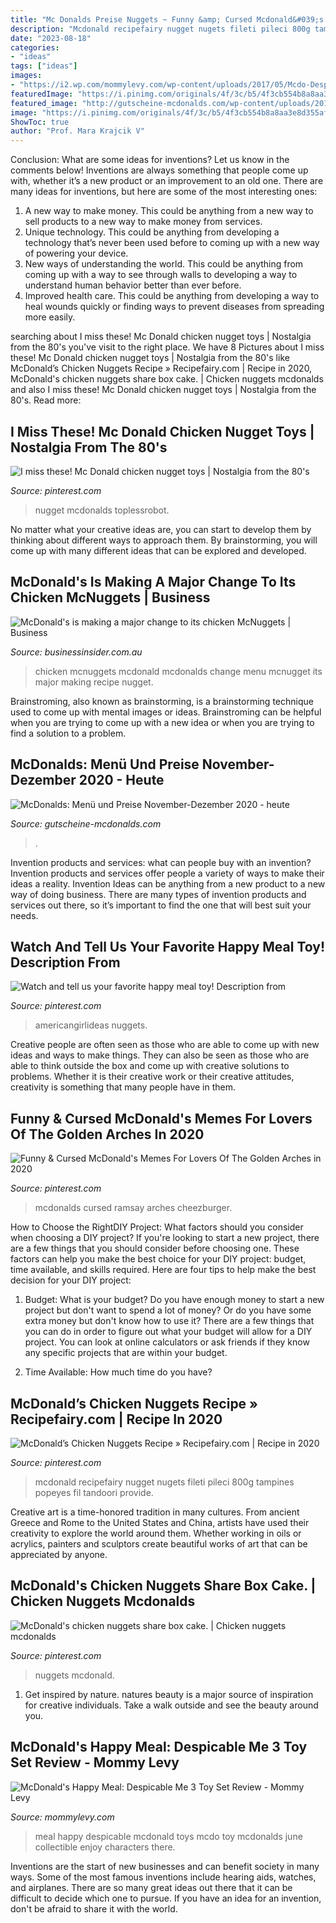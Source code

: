 ```yaml
---
title: "Mc Donalds Preise Nuggets ~ Funny &amp; Cursed Mcdonald&#039;s Memes For Lovers Of The Golden Arches In 2020"
description: "Mcdonald recipefairy nugget nugets fileti pileci 800g tampines popeyes fil tandoori provide"
date: "2023-08-18"
categories:
- "ideas"
tags: ["ideas"]
images:
- "https://i2.wp.com/mommylevy.com/wp-content/uploads/2017/05/Mcdo-DespicableMe3.jpg?resize=1000%2C563"
featuredImage: "https://i.pinimg.com/originals/4f/3c/b5/4f3cb554b8a8aa3e8d355afb58b7faf1.jpg"
featured_image: "http://gutscheine-mcdonalds.com/wp-content/uploads/2017/04/mcsundae_mit_schokosauce_foto.png"
image: "https://i.pinimg.com/originals/4f/3c/b5/4f3cb554b8a8aa3e8d355afb58b7faf1.jpg"
ShowToc: true
author: "Prof. Mara Krajcik V"
---
```



Conclusion: What are some ideas for inventions? Let us know in the comments below!
Inventions are always something that people come up with, whether it’s a new product or an improvement to an old one. There are many ideas for inventions, but here are some of the most interesting ones:
1. A new way to make money. This could be anything from a new way to sell products to a new way to make money from services.
2. Unique technology. This could be anything from developing a technology that’s never been used before to coming up with a new way of powering your device.
3. New ways of understanding the world. This could be anything from coming up with a way to see through walls to developing a way to understand human behavior better than ever before. 
4. Improved health care. This could be anything from developing a way to heal wounds quickly or finding ways to prevent diseases from spreading more easily.

	

		
searching about I miss these! Mc Donald chicken nugget toys | Nostalgia from the 80&#039;s you've visit to the right place. We have 8 Pictures about I miss these! Mc Donald chicken nugget toys | Nostalgia from the 80&#039;s like McDonald’s Chicken Nuggets Recipe » Recipefairy.com | Recipe in 2020, McDonald&#039;s chicken nuggets share box cake. | Chicken nuggets mcdonalds and also I miss these! Mc Donald chicken nugget toys | Nostalgia from the 80&#039;s. Read more:
		
    
## I Miss These! Mc Donald Chicken Nugget Toys | Nostalgia From The 80&#039;s

<img loading=lazy src="https://s-media-cache-ak0.pinimg.com/564x/0e/4a/fe/0e4afe12986bc3073fdf72af892586a6.jpg" onerror="this.onerror=null;this.src='https://tse4.mm.bing.net/th?id=OIP.x7IdX3LrjQSFt2LpzN7CcQAAAA&amp;pid=15.1';" alt="I miss these! Mc Donald chicken nugget toys | Nostalgia from the 80&#039;s">

_Source: pinterest.com_

>nugget mcdonalds toplessrobot. 

	

No matter what your creative ideas are, you can start to develop them by thinking about different ways to approach them. By brainstorming, you will come up with many different ideas that can be explored and developed.

    
## McDonald&#039;s Is Making A Major Change To Its Chicken McNuggets | Business

<img loading=lazy src="https://static.businessinsider.com/image/5720c76252bcd05b008bf3d0/image.jpg" onerror="this.onerror=null;this.src='https://tse2.mm.bing.net/th?id=OIP.HSmZQz6_EksYb9piwLJ7qQHaFj&amp;pid=15.1';" alt="McDonald&#039;s is making a major change to its chicken McNuggets | Business">

_Source: businessinsider.com.au_

>chicken mcnuggets mcdonald mcdonalds change menu mcnugget its major making recipe nugget. 

	

Brainstroming, also known as brainstorming, is a brainstorming technique used to come up with mental images or ideas. Brainstroming can be helpful when you are trying to come up with a new idea or when you are trying to find a solution to a problem.

    
## McDonalds: Menü Und Preise November-Dezember 2020 - Heute

<img loading=lazy src="http://gutscheine-mcdonalds.com/wp-content/uploads/2017/04/mcsundae_mit_schokosauce_foto.png" onerror="this.onerror=null;this.src='https://tse1.mm.bing.net/th?id=OIP.iJ7eMnMCgZAFxN02pbNESAAAAA&amp;pid=15.1';" alt="McDonalds: Menü und Preise November-Dezember 2020 - heute">

_Source: gutscheine-mcdonalds.com_

>. 

	

Invention products and services: what can people buy with an invention?
Invention products and services offer people a variety of ways to make their ideas a reality. Invention Ideas can be anything from a new product to a new way of doing business. There are many types of invention products and services out there, so it’s important to find the one that will best suit your needs.

    
## Watch And Tell Us Your Favorite Happy Meal Toy! Description From

<img loading=lazy src="https://i.pinimg.com/originals/1f/20/0a/1f200af352890854f7f1da914b10f702.jpg" onerror="this.onerror=null;this.src='https://tse1.mm.bing.net/th?id=OIP.CAovKb1dFBEcEC7qa-2mEgHaJf&amp;pid=15.1';" alt="Watch and tell us your favorite happy meal toy! Description from">

_Source: pinterest.com_

>americangirlideas nuggets. 

	

Creative people are often seen as those who are able to come up with new ideas and ways to make things. They can also be seen as those who are able to think outside the box and come up with creative solutions to problems. Whether it is their creative work or their creative attitudes, creativity is something that many people have in them.

    
## Funny &amp; Cursed McDonald&#039;s Memes For Lovers Of The Golden Arches In 2020

<img loading=lazy src="https://i.pinimg.com/originals/9d/96/86/9d9686cd1adb143124bea695a7ec42a1.jpg" onerror="this.onerror=null;this.src='https://tse2.mm.bing.net/th?id=OIP.Vs0KsuSVtzC8v1PtH1w1oAHaOm&amp;pid=15.1';" alt="Funny &amp; Cursed McDonald&#039;s Memes For Lovers Of The Golden Arches in 2020">

_Source: pinterest.com_

>mcdonalds cursed ramsay arches cheezburger. 

	

How to Choose the RightDIY Project: What factors should you consider when choosing a DIY project?
If you're looking to start a new project, there are a few things that you should consider before choosing one. These factors can help you make the best choice for your DIY project: budget, time available, and skills required. Here are four tips to help make the best decision for your DIY project:
1. Budget: What is your budget? Do you have enough money to start a new project but don't want to spend a lot of money? Or do you have some extra money but don't know how to use it? There are a few things that you can do in order to figure out what your budget will allow for a DIY project. You can look at online calculators or ask friends if they know any specific projects that are within your budget.

2. Time Available: How much time do you have?

    
## McDonald’s Chicken Nuggets Recipe » Recipefairy.com | Recipe In 2020

<img loading=lazy src="https://i.pinimg.com/originals/4f/3c/b5/4f3cb554b8a8aa3e8d355afb58b7faf1.jpg" onerror="this.onerror=null;this.src='https://tse3.mm.bing.net/th?id=OIP.CR7Ji6_u9o3A0KFSCz3vmQHaE6&amp;pid=15.1';" alt="McDonald’s Chicken Nuggets Recipe » Recipefairy.com | Recipe in 2020">

_Source: pinterest.com_

>mcdonald recipefairy nugget nugets fileti pileci 800g tampines popeyes fil tandoori provide. 

	

Creative art is a time-honored tradition in many cultures. From ancient Greece and Rome to the United States and China, artists have used their creativity to explore the world around them. Whether working in oils or acrylics, painters and sculptors create beautiful works of art that can be appreciated by anyone.

    
## McDonald&#039;s Chicken Nuggets Share Box Cake. | Chicken Nuggets Mcdonalds

<img loading=lazy src="https://i.pinimg.com/originals/be/a6/b4/bea6b4f9db4e85042b86b205e528af98.jpg" onerror="this.onerror=null;this.src='https://tse2.mm.bing.net/th?id=OIP._WNOHFs-7IMCqOwrwc-XiAHaNK&amp;pid=15.1';" alt="McDonald&#039;s chicken nuggets share box cake. | Chicken nuggets mcdonalds">

_Source: pinterest.com_

>nuggets mcdonald. 

	

1. Get inspired by nature. natures beauty is a major source of inspiration for creative individuals. Take a walk outside and see the beauty around you.

    
## McDonald&#039;s Happy Meal: Despicable Me 3 Toy Set Review - Mommy Levy

<img loading=lazy src="https://i2.wp.com/mommylevy.com/wp-content/uploads/2017/05/Mcdo-DespicableMe3.jpg?resize=1000%2C563" onerror="this.onerror=null;this.src='https://tse1.mm.bing.net/th?id=OIP.z420dZUDsajaLQArRZl4GQHaEK&amp;pid=15.1';" alt="McDonald&#039;s Happy Meal: Despicable Me 3 Toy Set Review - Mommy Levy">

_Source: mommylevy.com_

>meal happy despicable mcdonald toys mcdo toy mcdonalds june collectible enjoy characters there. 

	

Inventions are the start of new businesses and can benefit society in many ways. Some of the most famous inventions include hearing aids, watches, and airplanes. There are so many great ideas out there that it can be difficult to decide which one to pursue. If you have an idea for an invention, don't be afraid to share it with the world.


